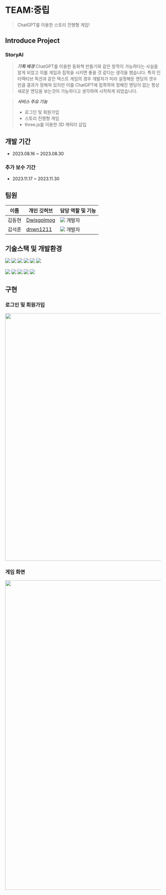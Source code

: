 # TEAM:중립
> ChatGPT를 이용한 스토리 진행형 게임!
## Introduce Project
### StoryAI
> **_기획 배경_**
>  ChatGPT를 이용한 동화책 만들기와 같은 창작이 가능하다는 사실을 알게 되었고 이를 게임과 접목을 시키면 좋을 것 같다는 생각을 했습니다.
>  특히 인터랙티브 픽션과 같은 텍스트 게임의 경우 개발자가 미리 설정해둔 엔딩의 갯수만큼 결과가 정해져 있지만 이를 ChatGPT에 접목하여
>  정해진 엔딩이 없는 항상 새로운 엔딩을 보는것이 가능하다고 생각하여 시작하게 되었습니다.

> **_서비스 주요 기능_**  
> - 로그인 및 회원가입
> - 스토리 진행형 게임
> - three.js를 이용한 3D 캐릭터 삽입

## 개발 기간
- 2023.08.16 ~ 2023.08.30
### 추가 보수 기간
- 2023.11.17 ~ 2023.11.30

## 팀원
| 이름   | 개인 깃허브                                     | 담당 역할 및 기능                                                                                                                                          |
| ------ | ----------------------------------------------- | ---------------------------------------------------------------------------------------------------------------------------------------------------------- |
| 김동현 | [Dwisgolmog](https://github.com/Dwisgolmog) | <img src="https://img.shields.io/badge/developer-blue?style=flat"> 개발자                                                                                           |
| 김석준 | [dnwn1211](https://github.com/dnwn1211)           | <img src="https://img.shields.io/badge/developer-blue?style=flat"> 개발자               |                                                      |

## 기술스택 및 개발환경

<div>
  <img src="https://img.shields.io/badge/html5-E34F26?style=for-the-badge&logo=html5&logoColor=white"> 
  <img src="https://img.shields.io/badge/css-1572B6?style=for-the-badge&logo=css3&logoColor=white"> 
  <img src="https://img.shields.io/badge/javascript-F7DF1E?style=for-the-badge&logo=javascript&logoColor=black"> 
  <img src="https://img.shields.io/badge/VisualStudioCdoe-007ACC?style=for-the-badge&logo=visualstudiocode&logoColor=white">
  <img src="https://img.shields.io/badge/react-61DAFB?style=for-the-badge&logo=react&logoColor=white">
  <img src="https://img.shields.io/badge/threedotjs-000000?style=for-the-badge&logo=threedotjs&logoColor=white"> 
</div>
<br>
<div>
  <img src="https://img.shields.io/badge/nodedotjs-339933?style=for-the-badge&logo=nodedotjs&logoColor=white">
  <img src="https://img.shields.io/badge/mongodb-47A248?style=for-the-badge&logo=mongodb&logoColor=white">
  <img src="https://img.shields.io/badge/openai-412991?style=for-the-badge&logo=openai&logoColor=white">
  <img src="https://img.shields.io/badge/github-181717?style=for-the-badge&logo=github&logoColor=white">
  <img src="https://img.shields.io/badge/notion-000000?style=for-the-badge&logo=notion&logoColor=white">
</div>

## 구현
### 로그인 및 회원가입
<img width="800px" src="https://github.com/sw-hackathon-team-41/client/assets/95118426/60d330a3-309a-4dff-821a-8e2cd19cfe69">

### 게임 화면
<img width="1000px" src="https://github.com/sw-hackathon-team-41/client/assets/95118426/e779390c-47b7-4796-8131-8cdc12e5660a">
